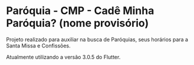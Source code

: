 # Paróquia - CMP - Cadê Minha Paróquia? (nome provisório)
Projeto realizado para auxiliar na busca de Paróquias, seus horários para a Santa Missa e Confissões.

Atualmente utilizando a versão 3.0.5 do Flutter.
